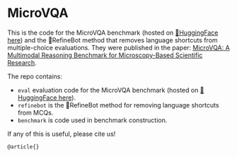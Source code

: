 # MicroVQA
This is the code for the MicroVQA benchmark (hosted on [🤗HuggingFace here](https://huggingface.co/datasets/microvqa/microvqa)) and the 🤖RefineBot method that removes language shortcuts from multiple-choice evaluations. They were published in the paper: [MicroVQA: A Multimodal Reasoning Benchmark for Microscopy-Based Scientific Research](https://jmhb0.github.io/microvqa/). 

The repo contains:
- `eval` evaluation code for the MicroVQA benchmark (hosted on [🤗HuggingFace here](https://huggingface.co/datasets/microvqa/microvqa)).
- `refinebot` is the 🤖RefineBot method for removing language shortcuts from MCQs. 
- `benchmark` is code used in benchmark construction.

If any of this is useful, please cite us!
```
@article{}
```
